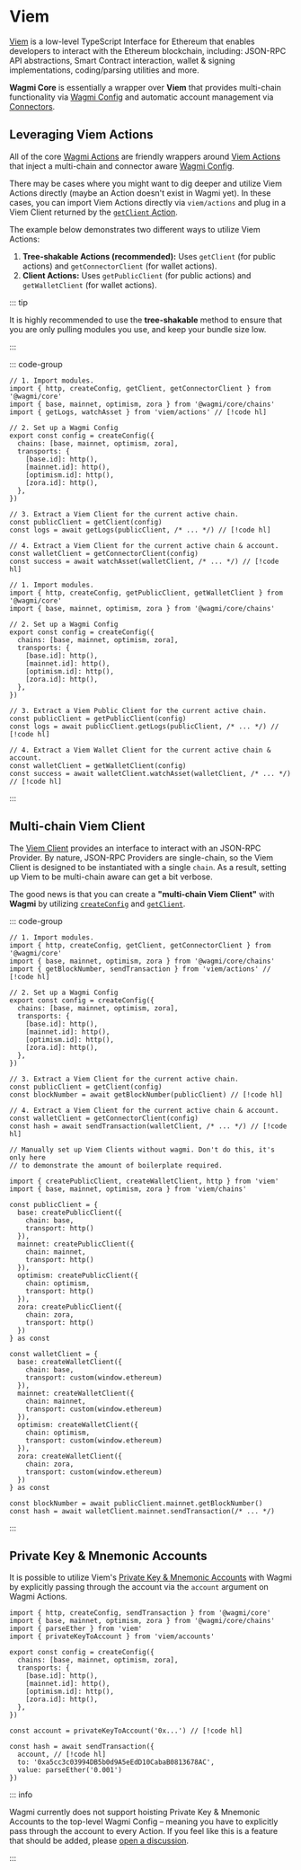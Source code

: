 # Viem

[Viem](https://viem.sh) is a low-level TypeScript Interface for Ethereum that enables developers to interact with the Ethereum blockchain, including: JSON-RPC API abstractions, Smart Contract interaction, wallet & signing implementations, coding/parsing utilities and more.

**Wagmi Core** is essentially a wrapper over **Viem** that provides multi-chain functionality via [Wagmi Config](/core/api/createConfig) and automatic account management via [Connectors](/core/api/connectors).

## Leveraging Viem Actions

All of the core [Wagmi Actions](/core/api/actions) are friendly wrappers around [Viem Actions](https://viem.sh/docs/actions/public/introduction.html) that inject a multi-chain and connector aware [Wagmi Config](/core/api/createConfig).

There may be cases where you might want to dig deeper and utilize Viem Actions directly (maybe an Action doesn't exist in Wagmi yet). In these cases, you can import Viem Actions directly via `viem/actions` and plug in a Viem Client returned by the [`getClient` Action](/core/api/actions/getClient).

The example below demonstrates two different ways to utilize Viem Actions:

1. **Tree-shakable Actions (recommended):** Uses `getClient` (for public actions) and `getConnectorClient` (for wallet actions).
2. **Client Actions:** Uses `getPublicClient` (for public actions) and  `getWalletClient` (for wallet actions).

::: tip

It is highly recommended to use the **tree-shakable** method to ensure that you are only pulling modules you use, and keep your bundle size low.

:::

::: code-group

```tsx [Tree-shakable Actions]
// 1. Import modules. 
import { http, createConfig, getClient, getConnectorClient } from '@wagmi/core' 
import { base, mainnet, optimism, zora } from '@wagmi/core/chains' 
import { getLogs, watchAsset } from 'viem/actions' // [!code hl]

// 2. Set up a Wagmi Config 
export const config = createConfig({ 
  chains: [base, mainnet, optimism, zora], 
  transports: { 
    [base.id]: http(), 
    [mainnet.id]: http(), 
    [optimism.id]: http(), 
    [zora.id]: http(), 
  }, 
}) 

// 3. Extract a Viem Client for the current active chain.
const publicClient = getClient(config)
const logs = await getLogs(publicClient, /* ... */) // [!code hl]

// 4. Extract a Viem Client for the current active chain & account.
const walletClient = getConnectorClient(config)
const success = await watchAsset(walletClient, /* ... */) // [!code hl]
```

```tsx [Client Actions]
// 1. Import modules. 
import { http, createConfig, getPublicClient, getWalletClient } from '@wagmi/core' 
import { base, mainnet, optimism, zora } from '@wagmi/core/chains' 

// 2. Set up a Wagmi Config 
export const config = createConfig({ 
  chains: [base, mainnet, optimism, zora], 
  transports: { 
    [base.id]: http(), 
    [mainnet.id]: http(), 
    [optimism.id]: http(), 
    [zora.id]: http(), 
  }, 
}) 

// 3. Extract a Viem Public Client for the current active chain.
const publicClient = getPublicClient(config)
const logs = await publicClient.getLogs(publicClient, /* ... */) // [!code hl]

// 4. Extract a Viem Wallet Client for the current active chain & account.
const walletClient = getWalletClient(config)
const success = await walletClient.watchAsset(walletClient, /* ... */) // [!code hl]
```

:::

## Multi-chain Viem Client

The [Viem Client](https://viem.sh/docs/client) provides an interface to interact with an JSON-RPC Provider. By nature, JSON-RPC Providers are single-chain, so the Viem Client is designed to be instantiated with a single `chain`. As a result, setting up Viem to be multi-chain aware can get a bit verbose.

The good news is that you can create a **"multi-chain Viem Client"** with **Wagmi** by utilizing [`createConfig`](/core/api/createConfig) and [`getClient`](/core/api/actions/getClient).

::: code-group

```tsx [Wagmi Usage]
// 1. Import modules. 
import { http, createConfig, getClient, getConnectorClient } from '@wagmi/core' 
import { base, mainnet, optimism, zora } from '@wagmi/core/chains' 
import { getBlockNumber, sendTransaction } from 'viem/actions' // [!code hl]

// 2. Set up a Wagmi Config 
export const config = createConfig({ 
  chains: [base, mainnet, optimism, zora], 
  transports: { 
    [base.id]: http(), 
    [mainnet.id]: http(), 
    [optimism.id]: http(), 
    [zora.id]: http(), 
  }, 
}) 

// 3. Extract a Viem Client for the current active chain.
const publicClient = getClient(config)
const blockNumber = await getBlockNumber(publicClient) // [!code hl]

// 4. Extract a Viem Client for the current active chain & account.
const walletClient = getConnectorClient(config)
const hash = await sendTransaction(walletClient, /* ... */) // [!code hl]
```

```tsx [Viem Usage]
// Manually set up Viem Clients without wagmi. Don't do this, it's only here 
// to demonstrate the amount of boilerplate required.

import { createPublicClient, createWalletClient, http } from 'viem'
import { base, mainnet, optimism, zora } from 'viem/chains'

const publicClient = {
  base: createPublicClient({
    chain: base,
    transport: http()
  }),
  mainnet: createPublicClient({
    chain: mainnet,
    transport: http()
  }),
  optimism: createPublicClient({
    chain: optimism,
    transport: http()
  }),
  zora: createPublicClient({
    chain: zora,
    transport: http()
  })
} as const

const walletClient = {
  base: createWalletClient({
    chain: base,
    transport: custom(window.ethereum)
  }),
  mainnet: createWalletClient({
    chain: mainnet,
    transport: custom(window.ethereum)
  }),
  optimism: createWalletClient({
    chain: optimism,
    transport: custom(window.ethereum)
  }),
  zora: createWalletClient({
    chain: zora,
    transport: custom(window.ethereum)
  })
} as const

const blockNumber = await publicClient.mainnet.getBlockNumber()
const hash = await walletClient.mainnet.sendTransaction(/* ... */)
```

:::

## Private Key & Mnemonic Accounts

It is possible to utilize Viem's [Private Key & Mnemonic Accounts](https://viem.sh/docs/accounts/local.html) with Wagmi by explicitly passing through the account via the `account` argument on Wagmi Actions.

```tsx
import { http, createConfig, sendTransaction } from '@wagmi/core' 
import { base, mainnet, optimism, zora } from '@wagmi/core/chains' 
import { parseEther } from 'viem'
import { privateKeyToAccount } from 'viem/accounts'

export const config = createConfig({ 
  chains: [base, mainnet, optimism, zora], 
  transports: { 
    [base.id]: http(), 
    [mainnet.id]: http(), 
    [optimism.id]: http(), 
    [zora.id]: http(), 
  }, 
}) 

const account = privateKeyToAccount('0x...') // [!code hl]

const hash = await sendTransaction({ 
  account, // [!code hl]
  to: '0xa5cc3c03994DB5b0d9A5eEdD10CabaB0813678AC',
  value: parseEther('0.001')
})
```

::: info

Wagmi currently does not support hoisting Private Key & Mnemonic Accounts to the top-level Wagmi Config – meaning you have to explicitly pass through the account to every Action. If you feel like this is a feature that should be added, please [open a discussion](https://github.com/wevm/wagmi/discussions/new?category=ideas).

:::
